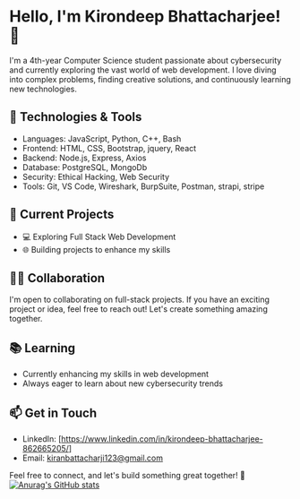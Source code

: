 # Hello, I'm Kirondeep Bhattacharjee! 👋

I'm a 4th-year Computer Science student passionate about cybersecurity and currently exploring the vast world of web development. I love diving into complex problems, finding creative solutions, and continuously learning new technologies.

## 🔧 Technologies & Tools

- Languages: JavaScript, Python, C++, Bash
- Frontend: HTML, CSS, Bootstrap, jquery, React
- Backend: Node.js, Express, Axios
- Database: PostgreSQL, MongoDb
- Security: Ethical Hacking, Web Security
- Tools: Git, VS Code, Wireshark, BurpSuite, Postman, strapi, stripe

## 🚀 Current Projects

- 💻 Exploring Full Stack Web Development
- 🌐 Building projects to enhance my skills

## 👯‍♂️ Collaboration

I'm open to collaborating on full-stack projects. If you have an exciting project or idea, feel free to reach out! Let's create something amazing together.

## 📚 Learning

- Currently enhancing my skills in web development
- Always eager to learn about new cybersecurity trends

## 📫 Get in Touch

- LinkedIn: [https://www.linkedin.com/in/kirondeep-bhattacharjee-862665205/]
- Email: kiranbattacharji123@gmail.com

Feel free to connect, and let's build something great together! 🚀
[![Anurag's GitHub stats](https://github-readme-stats.vercel.app/api?username=kirondeep-bhattacharjee)](https://github.com/anuraghazra/github-readme-stats)


<!--
**Kirondeep-Bhattacharjee/Kirondeep-Bhattacharjee** is a ✨ _special_ ✨ repository because its `README.md` (this file) appears on your GitHub profile.

Here are some ideas to get you started:

- 🔭 I’m currently working on ...
- 🌱 I’m currently learning ...
- 👯 I’m looking to collaborate on ...
- 🤔 I’m looking for help with ...
- 💬 Ask me about ...
- 📫 How to reach me: ...
- 😄 Pronouns: ...
- ⚡ Fun fact: ...
-->
